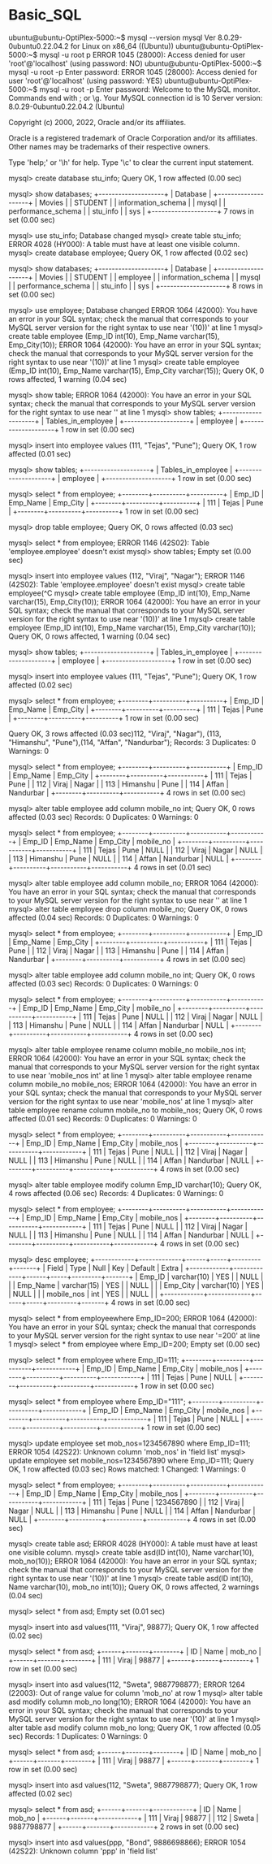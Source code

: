 # Basic_SQL

ubuntu@ubuntu-OptiPlex-5000:~$ mysql --version
mysql  Ver 8.0.29-0ubuntu0.22.04.2 for Linux on x86_64 ((Ubuntu))
ubuntu@ubuntu-OptiPlex-5000:~$ mysql -u root p
ERROR 1045 (28000): Access denied for user 'root'@'localhost' (using password: NO)
ubuntu@ubuntu-OptiPlex-5000:~$ mysql -u root -p
Enter password: 
ERROR 1045 (28000): Access denied for user 'root'@'localhost' (using password: YES)
ubuntu@ubuntu-OptiPlex-5000:~$ mysql -u root -p
Enter password: 
Welcome to the MySQL monitor.  Commands end with ; or \g.
Your MySQL connection id is 10
Server version: 8.0.29-0ubuntu0.22.04.2 (Ubuntu)

Copyright (c) 2000, 2022, Oracle and/or its affiliates.

Oracle is a registered trademark of Oracle Corporation and/or its
affiliates. Other names may be trademarks of their respective
owners.

Type 'help;' or '\h' for help. Type '\c' to clear the current input statement.

mysql> create database stu_info;
Query OK, 1 row affected (0.00 sec)

mysql> show databases;
+--------------------+
| Database           |
+--------------------+
| Movies             |
| STUDENT            |
| information_schema |
| mysql              |
| performance_schema |
| stu_info           |
| sys                |
+--------------------+
7 rows in set (0.00 sec)

mysql> use stu_info;
Database changed
mysql> create table stu_info;
ERROR 4028 (HY000): A table must have at least one visible column.
mysql> create database employee;
Query OK, 1 row affected (0.02 sec)

mysql> show databases;
+--------------------+
| Database           |
+--------------------+
| Movies             |
| STUDENT            |
| employee           |
| information_schema |
| mysql              |
| performance_schema |
| stu_info           |
| sys                |
+--------------------+
8 rows in set (0.00 sec)

mysql> use employee;
Database changed
ERROR 1064 (42000): You have an error in your SQL syntax; check the manual that corresponds to your MySQL server version for the right syntax to use near '(10))' at line 1
mysql> create table employee (Emp_ID int(10), Emp_Name varchar(15), Emp_City(10));
ERROR 1064 (42000): You have an error in your SQL syntax; check the manual that corresponds to your MySQL server version for the right syntax to use near '(10))' at line 1
mysql> create table employee (Emp_ID int(10), Emp_Name varchar(15), Emp_City varchar(15));
Query OK, 0 rows affected, 1 warning (0.04 sec)

mysql> show table;
ERROR 1064 (42000): You have an error in your SQL syntax; check the manual that corresponds to your MySQL server version for the right syntax to use near '' at line 1
mysql> show tables;
+--------------------+
| Tables_in_employee |
+--------------------+
| employee           |
+--------------------+
1 row in set (0.00 sec)

mysql> insert into employee values (111, "Tejas", "Pune");
Query OK, 1 row affected (0.01 sec)

mysql> show tables;
+--------------------+
| Tables_in_employee |
+--------------------+
| employee           |
+--------------------+
1 row in set (0.00 sec)

mysql> select * from employee;
+--------+----------+----------+
| Emp_ID | Emp_Name | Emp_City |
+--------+----------+----------+
|    111 | Tejas    | Pune     |
+--------+----------+----------+
1 row in set (0.00 sec)

mysql> drop table employee;
Query OK, 0 rows affected (0.03 sec)

mysql> select * from employee;
ERROR 1146 (42S02): Table 'employee.employee' doesn't exist
mysql> show tables;
Empty set (0.00 sec)

mysql> insert into employee values (112, "Viraj", "Nagar");
ERROR 1146 (42S02): Table 'employee.employee' doesn't exist
mysql> create table employee(^C
mysql> create table employee (Emp_ID int(10), Emp_Name varchar(15), Emp_City(10));
ERROR 1064 (42000): You have an error in your SQL syntax; check the manual that corresponds to your MySQL server version for the right syntax to use near '(10))' at line 1
mysql> create table employee (Emp_ID int(10), Emp_Name varchar(15), Emp_City varchar(10));
Query OK, 0 rows affected, 1 warning (0.04 sec)

mysql> show tables;
+--------------------+
| Tables_in_employee |
+--------------------+
| employee           |
+--------------------+
1 row in set (0.00 sec)

mysql> insert into employee values (111, "Tejas", "Pune");
Query OK, 1 row affected (0.02 sec)

mysql> select * from employee;
+--------+----------+----------+
| Emp_ID | Emp_Name | Emp_City |
+--------+----------+----------+
|    111 | Tejas    | Pune     |
+--------+----------+----------+
1 row in set (0.00 sec)

Query OK, 3 rows affected (0.03 sec)112, "Viraj", "Nagar"), (113, "Himanshu", "Pune"),(114, "Affan", "Nandurbar");
Records: 3  Duplicates: 0  Warnings: 0

mysql> select * from employee;
+--------+----------+-----------+
| Emp_ID | Emp_Name | Emp_City  |
+--------+----------+-----------+
|    111 | Tejas    | Pune      |
|    112 | Viraj    | Nagar     |
|    113 | Himanshu | Pune      |
|    114 | Affan    | Nandurbar |
+--------+----------+-----------+
4 rows in set (0.00 sec)

mysql> alter table employee add column mobile_no int;
Query OK, 0 rows affected (0.03 sec)
Records: 0  Duplicates: 0  Warnings: 0

mysql> select * from employee;
+--------+----------+-----------+-----------+
| Emp_ID | Emp_Name | Emp_City  | mobile_no |
+--------+----------+-----------+-----------+
|    111 | Tejas    | Pune      |      NULL |
|    112 | Viraj    | Nagar     |      NULL |
|    113 | Himanshu | Pune      |      NULL |
|    114 | Affan    | Nandurbar |      NULL |
+--------+----------+-----------+-----------+
4 rows in set (0.01 sec)

mysql> alter table employee add column mobile_no;
ERROR 1064 (42000): You have an error in your SQL syntax; check the manual that corresponds to your MySQL server version for the right syntax to use near '' at line 1
mysql> alter table employee drop column mobile_no;
Query OK, 0 rows affected (0.04 sec)
Records: 0  Duplicates: 0  Warnings: 0

mysql> select * from employee;
+--------+----------+-----------+
| Emp_ID | Emp_Name | Emp_City  |
+--------+----------+-----------+
|    111 | Tejas    | Pune      |
|    112 | Viraj    | Nagar     |
|    113 | Himanshu | Pune      |
|    114 | Affan    | Nandurbar |
+--------+----------+-----------+
4 rows in set (0.00 sec)

mysql> alter table employee add column mobile_no int;
Query OK, 0 rows affected (0.03 sec)
Records: 0  Duplicates: 0  Warnings: 0

mysql> select * from employee;
+--------+----------+-----------+-----------+
| Emp_ID | Emp_Name | Emp_City  | mobile_no |
+--------+----------+-----------+-----------+
|    111 | Tejas    | Pune      |      NULL |
|    112 | Viraj    | Nagar     |      NULL |
|    113 | Himanshu | Pune      |      NULL |
|    114 | Affan    | Nandurbar |      NULL |
+--------+----------+-----------+-----------+
4 rows in set (0.00 sec)

mysql> alter table employee rename column mobile_no mobile_nos int;
ERROR 1064 (42000): You have an error in your SQL syntax; check the manual that corresponds to your MySQL server version for the right syntax to use near 'mobile_nos int' at line 1
mysql> alter table employee rename column mobile_no mobile_nos;
ERROR 1064 (42000): You have an error in your SQL syntax; check the manual that corresponds to your MySQL server version for the right syntax to use near 'mobile_nos' at line 1
mysql> alter table employee rename column mobile_no to mobile_nos;
Query OK, 0 rows affected (0.01 sec)
Records: 0  Duplicates: 0  Warnings: 0

mysql> select * from employee;
+--------+----------+-----------+------------+
| Emp_ID | Emp_Name | Emp_City  | mobile_nos |
+--------+----------+-----------+------------+
|    111 | Tejas    | Pune      |       NULL |
|    112 | Viraj    | Nagar     |       NULL |
|    113 | Himanshu | Pune      |       NULL |
|    114 | Affan    | Nandurbar |       NULL |
+--------+----------+-----------+------------+
4 rows in set (0.00 sec)

mysql> alter table employee modify column Emp_ID varchar(10);
Query OK, 4 rows affected (0.06 sec)
Records: 4  Duplicates: 0  Warnings: 0

mysql> select * from employee;
+--------+----------+-----------+------------+
| Emp_ID | Emp_Name | Emp_City  | mobile_nos |
+--------+----------+-----------+------------+
| 111    | Tejas    | Pune      |       NULL |
| 112    | Viraj    | Nagar     |       NULL |
| 113    | Himanshu | Pune      |       NULL |
| 114    | Affan    | Nandurbar |       NULL |
+--------+----------+-----------+------------+
4 rows in set (0.00 sec)

mysql> desc employee;
+------------+-------------+------+-----+---------+-------+
| Field      | Type        | Null | Key | Default | Extra |
+------------+-------------+------+-----+---------+-------+
| Emp_ID     | varchar(10) | YES  |     | NULL    |       |
| Emp_Name   | varchar(15) | YES  |     | NULL    |       |
| Emp_City   | varchar(10) | YES  |     | NULL    |       |
| mobile_nos | int         | YES  |     | NULL    |       |
+------------+-------------+------+-----+---------+-------+
4 rows in set (0.00 sec)

mysql> select * from employeewhere Emp_ID=200;
ERROR 1064 (42000): You have an error in your SQL syntax; check the manual that corresponds to your MySQL server version for the right syntax to use near '=200' at line 1
mysql> select * from employee where Emp_ID=200;
Empty set (0.00 sec)

mysql> select * from employee where Emp_ID=111;
+--------+----------+----------+------------+
| Emp_ID | Emp_Name | Emp_City | mobile_nos |
+--------+----------+----------+------------+
| 111    | Tejas    | Pune     |       NULL |
+--------+----------+----------+------------+
1 row in set (0.00 sec)

mysql> select * from employee where Emp_ID="111";
+--------+----------+----------+------------+
| Emp_ID | Emp_Name | Emp_City | mobile_nos |
+--------+----------+----------+------------+
| 111    | Tejas    | Pune     |       NULL |
+--------+----------+----------+------------+
1 row in set (0.00 sec)

mysql> update employee set mob_nos=1234567890 where Emp_ID=111;
ERROR 1054 (42S22): Unknown column 'mob_nos' in 'field list'
mysql> update employee set mobile_nos=1234567890 where Emp_ID=111;
Query OK, 1 row affected (0.03 sec)
Rows matched: 1  Changed: 1  Warnings: 0

mysql> select * from employee;
+--------+----------+-----------+------------+
| Emp_ID | Emp_Name | Emp_City  | mobile_nos |
+--------+----------+-----------+------------+
| 111    | Tejas    | Pune      | 1234567890 |
| 112    | Viraj    | Nagar     |       NULL |
| 113    | Himanshu | Pune      |       NULL |
| 114    | Affan    | Nandurbar |       NULL |
+--------+----------+-----------+------------+
4 rows in set (0.00 sec)

mysql> create table asd;
ERROR 4028 (HY000): A table must have at least one visible column.
mysql> create table asd(ID int(10), Name varchar(10), mob_no(10));
ERROR 1064 (42000): You have an error in your SQL syntax; check the manual that corresponds to your MySQL server version for the right syntax to use near '(10))' at line 1
mysql> create table asd(ID int(10), Name varchar(10), mob_no int(10));
Query OK, 0 rows affected, 2 warnings (0.04 sec)

mysql> select * from asd;
Empty set (0.01 sec)

mysql> insert into asd values(111, "Viraj", 98877);
Query OK, 1 row affected (0.02 sec)

mysql> select * from asd;
+------+-------+--------+
| ID   | Name  | mob_no |
+------+-------+--------+
|  111 | Viraj |  98877 |
+------+-------+--------+
1 row in set (0.00 sec)

mysql> insert into asd values(112, "Sweta", 9887798877);
ERROR 1264 (22003): Out of range value for column 'mob_no' at row 1
mysql> alter table asd modify column mob_no long(10);
ERROR 1064 (42000): You have an error in your SQL syntax; check the manual that corresponds to your MySQL server version for the right syntax to use near '(10)' at line 1
mysql> alter table asd modify column mob_no long;
Query OK, 1 row affected (0.05 sec)
Records: 1  Duplicates: 0  Warnings: 0

mysql> select * from asd;
+------+-------+--------+
| ID   | Name  | mob_no |
+------+-------+--------+
|  111 | Viraj | 98877  |
+------+-------+--------+
1 row in set (0.00 sec)

mysql> insert into asd values(112, "Sweta", 9887798877);
Query OK, 1 row affected (0.02 sec)

mysql> select * from asd;
+------+-------+------------+
| ID   | Name  | mob_no     |
+------+-------+------------+
|  111 | Viraj | 98877      |
|  112 | Sweta | 9887798877 |
+------+-------+------------+
2 rows in set (0.00 sec)

mysql> insert into asd values(ppp, "Bond", 9886698866);
ERROR 1054 (42S22): Unknown column 'ppp' in 'field list'
